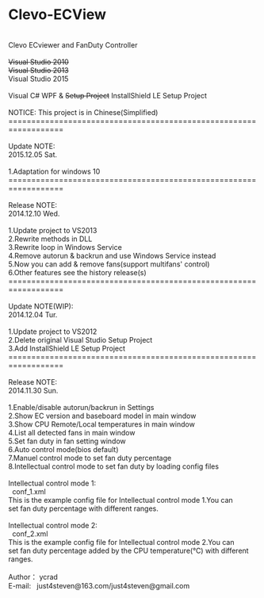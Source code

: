 Clevo-ECView
============
<br />
Clevo ECviewer and FanDuty Controller<br />
<br />
<del>Visual Studio 2010</del><br />
<del>Visual Studio 2013</del><br />
Visual Studio 2015<br />
<br />
Visual C# WPF &amp; <del>Setup Project</del> InstallShield LE Setup Project<br />
<br />
NOTICE: This project is in Chinese(Simplified)<br />
==================================================================<br />
<br />
Update NOTE:<br />
2015.12.05 Sat.<br />
<br />
1.Adaptation for windows 10<br />
==================================================================<br />
<br />
Release NOTE:<br />
2014.12.10 Wed.<br />
<br />
1.Update project to VS2013<br />
2.Rewrite methods in DLL<br />
3.Rewrite loop in Windows Service<br />
4.Remove autorun &amp; backrun and use Windows Service instead<br />
5.Now you can add &amp; remove fans(support multifans' control)<br />
6.Other features see the history release(s)<br />
==================================================================<br />
<br />
Update NOTE(WIP):<br />
2014.12.04 Tur.<br />
<br />
1.Update project to VS2012<br />
2.Delete original Visual Studio Setup Project<br />
3.Add InstallShield LE Setup Project<br />
==================================================================<br />
<br />
Release NOTE:<br />
2014.11.30 Sun.<br />
<br />
1.Enable/disable autorun/backrun in Settings<br />
2.Show EC version and baseboard model in main window<br />
3.Show CPU Remote/Local temperatures in main window<br />
4.List all detected fans in main window<br />
5.Set fan duty in fan setting window<br />
6.Auto control mode(bios default)<br />
7.Manuel control mode to set fan duty percentage<br />
8.Intellectual control mode to set fan duty by loading config files<br />
<br />
Intellectual control mode 1:<br />
<span style="white-space:pre">	</span>conf_1.xml<br />
This is the example config file for Intellectual control mode 1.You can<br />
set fan duty percentage with different ranges.<br />
<br />
Intellectual control mode 2:<br />
<span style="white-space:pre">	</span>conf_2.xml<br />
This is the example config file for Intellectual control mode 2.You can<br />
set fan duty percentage added by the CPU temperature(℃) with different<br />
ranges.<br />
<br />
Author： ycrad<br />
E-mail:<span style="white-space:pre">	</span>just4steven@163.com/just4steven@gmail.com